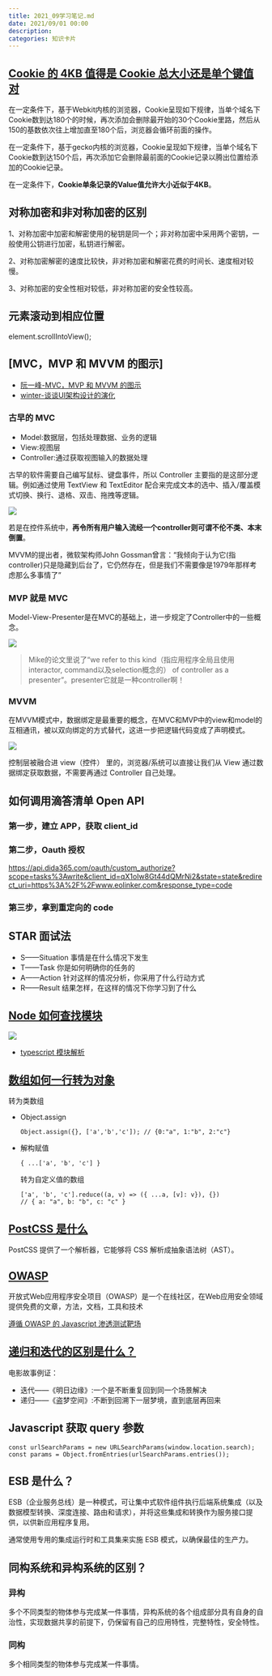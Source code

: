 ```yaml
---
title: 2021_09学习笔记.md
date: 2021/09/01 00:00
description:
categories: 知识卡片
---
```

## [Cookie 的 4KB 值得是 Cookie 总大小还是单个键值对](https://www.cnblogs.com/cnroadbridge/p/13552566.html)

在一定条件下，基于Webkit内核的浏览器，Cookie呈现如下规律，当单个域名下Cookie数到达180个的时候，再次添加会删除最开始的30个Cookie里路，然后从150的基数依次往上增加直至180个后，浏览器会循环前面的操作。

在一定条件下，基于gecko内核的浏览器，Cookie呈现如下规律，当单个域名下Cookie数到达150个后，再次添加它会删除最前面的Cookie记录以腾出位置给添加的Cookie记录。

在一定条件下，**Cookie单条记录的Value值允许大小近似于4KB**。

## 对称加密和非对称加密的区别

1、对称加密中加密和解密使用的秘钥是同一个；非对称加密中采用两个密钥，一般使用公钥进行加密，私钥进行解密。

2、对称加密解密的速度比较快，非对称加密和解密花费的时间长、速度相对较慢。

3、对称加密的安全性相对较低，非对称加密的安全性较高。

## 元素滚动到相应位置

element.scrollIntoView();

## [MVC，MVP 和 MVVM 的图示]

* [阮一峰-MVC，MVP 和 MVVM 的图示
  ](https://www.ruanyifeng.com/blog/2015/02/mvcmvp_mvvm.html)
* [winter-谈谈UI架构设计的演化
  ](https://segmentfault.com/a/1190000023325805)

### 古早的  MVC

* Model:数据层，包括处理数据、业务的逻辑
* View:视图层
* Controller:通过获取视图输入的数据处理

古早的软件需要自己编写鼠标、键盘事件，所以 Controller 主要指的是这部分逻辑。例如通过使用 TextView 和 TextEditor 配合来完成文本的选中、插入/覆盖模式切换、换行、退格、双击、拖拽等逻辑。

![](https://image-static.segmentfault.com/368/338/3683380041-764dd660f259b1f0)

若是在控件系统中，**再令所有用户输入流经一个controller则可谓不伦不类、本末倒置**。

MVVM的提出者，微软架构师John Gossman曾言：“我倾向于认为它(指controller)只是隐藏到后台了，它仍然存在，但是我们不需要像是1979年那样考虑那么多事情了”

### MVP 就是 MVC

Model-View-Presenter是在MVC的基础上，进一步规定了Controller中的一些概念。

![](https://image-static.segmentfault.com/170/146/170146538-48afefd3ed3cdb77_fix732)

> Mike的论文里说了“we refer to this kind（指应用程序全局且使用interactor, command以及selection概念的） of controller as a presenter”。presenter它就是一种controller啊！

### MVVM

在MVVM模式中，数据绑定是最重要的概念，在MVC和MVP中的view和model的互相通讯，被以双向绑定的方式替代，这进一步把逻辑代码变成了声明模式。

![](https://image-static.segmentfault.com/334/125/3341257700-27a8116c47a33986_fix732)

控制层被融合进 view（控件） 里的，浏览器/系统可以直接让我们从 View 通过数据绑定获取数据，不需要再通过 Controller 自己处理。

## 如何调用滴答清单 Open API

### 第一步，建立  APP，获取 client_id

### 第二步，Oauth 授权

https://api.dida365.com/oauth/custom_authorize?scope=tasks%3Awrite&client_id=qX1oIw8Gt44dQMrNi2&state=state&redirect_uri=https%3A%2F%2Fwww.eolinker.com&response_type=code

### 第三步，拿到重定向的 code

## STAR 面试法

* S——Situation 事情是在什么情况下发生
* T——Task 你是如何明确你的任务的
* A——Action 针对这样的情况分析，你采用了什么行动方式
* R——Result 结果怎样，在这样的情况下你学习到了什么

## [Node 如何查找模块](https://segmentfault.com/a/1190000020950339)

![](https://img-blog.csdnimg.cn/20190718223319835.png?x-oss-process=image/watermark,type_ZmFuZ3poZW5naGVpdGk,shadow_10,text_aHR0cHM6Ly9ibG9nLmNzZG4ubmV0L3hpYW9taW5nZWx2,size_16,color_FFFFFF,t_70)

* [typescript 模块解析](https://typescript.bootcss.com/module-resolution.html)

## [数组如何一行转为对象](https://stackoverflow.com/questions/4215737/convert-array-to-object/36388401#36388401)

转为类数组

* Object.assign
  
  ```
  Object.assign({}, ['a','b','c']); // {0:"a", 1:"b", 2:"c"}
  ```

* 解构赋值
  
  ```
  { ...['a', 'b', 'c'] }
  ```
  
  转为自定义值的数组
  
  ```
  ['a', 'b', 'c'].reduce((a, v) => ({ ...a, [v]: v}), {}) 
  // { a: "a", b: "b", c: "c" }
  ```

## [PostCSS 是什么](https://segmentfault.com/a/1190000003909268)

PostCSS 提供了一个解析器，它能够将 CSS 解析成抽象语法树（AST）。

## [OWASP](https://owasp.org/)

开放式Web应用程序安全项目（OWASP）是一个在线社区，在Web应用安全领域提供免费的文章，方法，文档，工具和技术

[遵循 OWASP 的 Javascript 渗透测试靶场](https://github.com/juice-shop/juice-shop#demo)

## [递归和迭代的区别是什么？](https://www.zhihu.com/question/20278387)

电影故事例证：

* 迭代——《明日边缘》:一个是不断重复回到同一个场景解决
* 递归——《盗梦空间》:不断到回溯下一层梦境，直到底层再回来

## Javascript 获取 query 参数

```
const urlSearchParams = new URLSearchParams(window.location.search);
const params = Object.fromEntries(urlSearchParams.entries());
```

## ESB 是什么？

ESB（企业服务总线）是一种模式，可让集中式软件组件执行后端系统集成（以及数据模型转换、深度连接、路由和请求），并将这些集成和转换作为服务接口提供，以供新应用程序复用。

通常使用专用的集成运行时和工具集来实施 ESB 模式，以确保最佳的生产力。

## 同构系统和异构系统的区别？

### 异构

多个不同类型的物体参与完成某一件事情，异构系统的各个组成部分具有自身的自治性，实现数据共享的前提下，仍保留有自己的应用特性，完整特性，安全特性。

### 同构

多个相同类型的物体参与完成某一件事情。